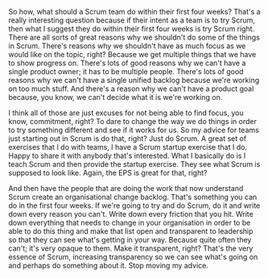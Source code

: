 So how, what should a Scrum team do within their first four weeks? That's a really interesting question because if their intent as a team is to try Scrum, then what I suggest they do within their first four weeks is try Scrum right. There are all sorts of great reasons why we shouldn't do some of the things in Scrum. There's reasons why we shouldn't have as much focus as we would like on the topic, right? Because we get multiple things that we have to show progress on. There's lots of good reasons why we can't have a single product owner; it has to be multiple people. There's lots of good reasons why we can't have a single unified backlog because we're working on too much stuff. And there's a reason why we can't have a product goal because, you know, we can't decide what it is we're working on.

I think all of those are just excuses for not being able to find focus, you know, commitment, right? To dare to change the way we do things in order to try something different and see if it works for us. So my advice for teams just starting out in Scrum is do that, right? Just do Scrum. A great set of exercises that I do with teams, I have a Scrum startup exercise that I do. Happy to share it with anybody that's interested. What I basically do is I teach Scrum and then provide the startup exercise. They see what Scrum is supposed to look like. Again, the EPS is great for that, right?

And then have the people that are doing the work that now understand Scrum create an organisational change backlog. That's something you can do in the first four weeks. If we're going to try and do Scrum, do it and write down every reason you can't. Write down every friction that you hit. Write down everything that needs to change in your organisation in order to be able to do this thing and make that list open and transparent to leadership so that they can see what's getting in your way. Because quite often they can't; it's very opaque to them. Make it transparent, right? That's the very essence of Scrum, increasing transparency so we can see what's going on and perhaps do something about it. Stop moving my advice.